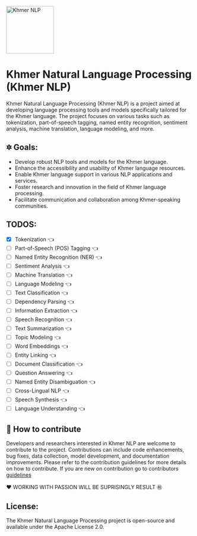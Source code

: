 
<img src=https://avatars.githubusercontent.com/u/162941014 alt="Khmer NLP" width='128'/>

# Khmer Natural Language Processing (Khmer NLP)
Khmer Natural Language Processing (Khmer NLP) is a project aimed at developing language processing tools and models specifically tailored for the Khmer language. The project focuses on various tasks such as tokenization, part-of-speech tagging, named entity recognition, sentiment analysis, machine translation, language modeling, and more.

## 🔯 Goals:
- Develop robust NLP tools and models for the Khmer language.
- Enhance the accessibility and usability of Khmer language resources.
- Enable Khmer language support in various NLP applications and services.
- Foster research and innovation in the field of Khmer language processing.
- Facilitate communication and collaboration among Khmer-speaking communities.

## TODOS:
- [x] Tokenization 👈
- [ ] Part-of-Speech (POS) Tagging 👈
- [ ] Named Entity Recognition (NER) 👈
- [ ] Sentiment Analysis 👈
- [ ] Machine Translation 👈
- [ ] Language Modeling 👈
- [ ] Text Classification 👈
- [ ] Dependency Parsing 👈
- [ ] Information Extraction 👈
- [ ] Speech Recognition 👈
- [ ] Text Summarization 👈
- [ ] Topic Modeling 👈
- [ ] Word Embeddings 👈
- [ ] Entity Linking 👈
- [ ] Document Classification 👈
- [ ] Question Answering 👈
- [ ] Named Entity Disambiguation 👈
- [ ] Cross-Lingual NLP 👈
- [ ] Speech Synthesis 👈
- [ ] Language Understanding 👈

## 🛂 How to contribute
Developers and researchers interested in Khmer NLP are welcome to contribute to the project.
Contributions can include code enhancements, bug fixes, data collection, model development, and documentation improvements.
Please refer to the contribution guidelines for more details on how to contribute.
If you are new on contribution go to contributors [guidelines](https://github.com/Khmer-NLP/khmer-nlp/blob/main/CONTRIBUTING.md)

❤️ WORKING WITH PASSION WILL BE SUPRISINGLY RESULT ㊗️

## License:
The Khmer Natural Language Processing project is open-source and available under the Apache License 2.0.
